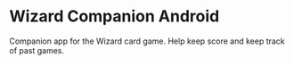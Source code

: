 # Wizard Companion Android
Companion app for the Wizard card game.  Help keep score and keep track of past games.
